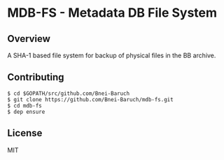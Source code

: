 # MDB-FS - Metadata DB File System

## Overview

A SHA-1 based file system for backup of physical files in the BB archive.


## Contributing

```shell
$ cd $GOPATH/src/github.com/Bnei-Baruch
$ git clone https://github.com/Bnei-Baruch/mdb-fs.git
$ cd mdb-fs
$ dep ensure
```

## License

MIT